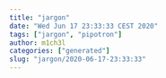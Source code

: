 ```yaml
---
title: "jargon"
date: "Wed Jun 17 23:33:33 CEST 2020"
tags: ["jargon", "pipotron"]
author: m1ch3l
categories: ["generated"]
slug: "jargon/2020-06-17-23:33:33"
---
```



